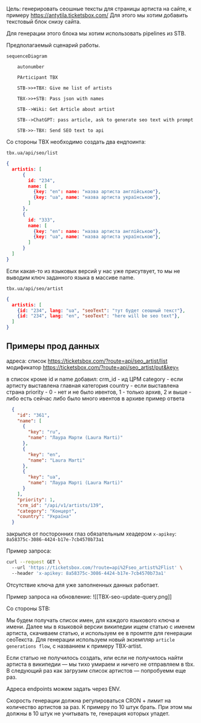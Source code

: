 Цель: генерировать сеошные тексты для страницы артиста на сайте, к примеру https://antytila.ticketsbox.com/
Для этого мы хотим добавить текстовый блок снизу сайта.

Для генерации этого блока мы хотим использовать pipelines из STB.

Предполагаемый сценарий работы.
```mermaid
sequenceDiagram

    autonumber

    PArticipant TBX

    STB->>+TBX: Give me list of artists

    TBX->>+STB: Pass json with names

    STB-->Wiki: Get Article about artist

    STB-->ChatGPT: pass article, ask to generate seo text with prompt

    STB->>-TBX: Send SEO text to api
```

Со стороны TBX необходимо создать два ендпоинта:

`tbx.ua/api/seo/list`
```json
{
  artistis: [
	  {
	    id: "234", 
	    name: [
	      {key: "en": name: "назва артиста англійською"},
	      {key: "ua", name: "назва артиста українською"},
	    ]
	  },
	  {
	    id: "333", 
	    name: [
	      {key: "en": name: "назва артиста англійською"},
	      {key: "ua", name: "назва артиста українською"},
	    ]
	  }
  ]
}
```
Если какая-то из языковых версий у нас уже присутвует, то мы не выводим ключ заданного языка в массиве name.


`tbx.ua/api/seo/artist`
```json
{
  artistis: [
	{id: "234", lang: "ua", "seoText": "тут будет сеошный текст"},
	{id: "234", lang: "en", "seoText": "here will be seo text"},
  ]
}
```

## Примеры прод данных
адреса:
список https://ticketsbox.com/?route=api/seo_artist/list
модификатор https://ticketsbox.com/?route=api/seo_artist/put&key=

в список кроме id и name добавил:
crm_id - ид ЦРМ
category - если артисту выставлена главная категория 
country - если выставлена страна
priority - 0 - нет и не было ивентов,  1 - только архив, 2 и выше - либо есть сейчас либо было много ивентов в архиве
пример ответа
```json
  {
    "id": "361",
    "name": [
      {
        "key": "ru",
        "name": "Лаура Марти (Laura Marti)"
      },
      {
        "key": "en",
        "name": "Laura Marti"
      },
      {
        "key": "ua",
        "name": "Лаура Марті (Laura Marti)"
      }
    ],
    "priority": 1,
    "crm_id": "/api/v1/artists/139",
    "category": "Концерт",
    "country": "Україна"
  }
```

закрылся от посторонних глаз обязательным хеадером
`x-apikey`: `8a58375c-3086-4424-b17e-7cb4570b73a1`

Пример запроса:
```bash
curl --request GET \ 
  --url 'https://ticketsbox.com/?route=api%2Fseo_artist%2Flist' \ 
  --header 'x-apikey: 8a58375c-3086-4424-b17e-7cb4570b73a1'
```
Отсутствие ключа для уже заполненных данных работает.

Пример запроса на обновление:
![[TBX-seo-update-query.png]]

Со стороны STB:

Мы будем получать список имен, для каждого языкового ключа и имени. Далее мы в языковой версии википедии ищем статью с именем артиста, скачиваем статью, и используем ее в промпте для генерации сеоТекста. Для генерации используем новый экземпляр `article generations flow`, с названием к примеру TBX-artist.

Если статью не получилось создать, или если не получилось найти артиста в википедии — мы тихо умираем и ничего не отправляем в tbx. В следующий раз как загрузим список артистов — попробуемм еще раз.

Адреса endpoints можем задать через ENV.

Скорость генерации должна регулироваться CRON + лимит на количество артистов за раз. К примеру по 10 штук брать. При этом мы должны в 10 штук не учитывать те, генерация которых упадет.